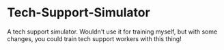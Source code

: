 # Tech-Support-Simulator
A tech support simulator. Wouldn't use it for training myself, but with some changes, you could train tech support workers with this thing!
